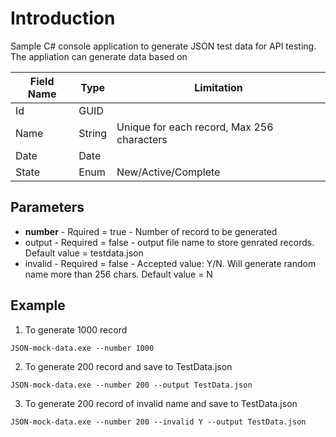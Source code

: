 # Introduction
Sample C# console application to generate JSON test data for API testing. The appliation can generate data based on 


| Field Name | Type | Limitation |
| ----------- | ----------- | ----------- |
| Id | GUID |
| Name | String | Unique for each record, Max 256 characters |
| Date | Date |
| State | Enum | New/Active/Complete |


## Parameters
- **number** - Rquired = true - Number of record to be generated
- output - Required = false - output file name to store genrated records. Default value = testdata.json
- invalid - Required = false - Accepted value: Y/N. Will generate random name more than 256 chars. Default value = N

## Example
1. To generate 1000 record

```JSON-mock-data.exe --number 1000```

2. To generate 200 record and save to TestData.json

```JSON-mock-data.exe --number 200 --output TestData.json```

3. To generate 200 record of invalid name and save to TestData.json

```JSON-mock-data.exe --number 200 --invalid Y --output TestData.json```
